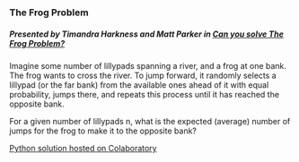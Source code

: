 ### The Frog Problem
##### Presented by Timandra Harkness and Matt Parker in [Can you solve The Frog Problem?](https://www.youtube.com/watch?v=ZLTyX4zL2Fc)
Imagine some number of lillypads spanning a river, and a frog at one bank. The frog wants to cross the river. To jump forward, it randomly selects a lillypad (or the far bank) from the available ones ahead of it with equal probability, jumps there, and repeats this process until it has reached the opposite bank.

For a given number of lillypads n, what is the expected (average) number of jumps for the frog to make it to the opposite bank?

[Python solution hosted on Colaboratory](https://colab.research.google.com/drive/1SuQrfVUmCPa2AAoDLBZ2fLjJop_cctx_)

